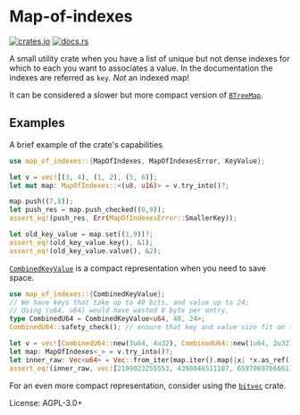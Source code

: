 # Map-of-indexes

[![crates.io](https://img.shields.io/crates/v/map-of-indexes.svg)](https://crates.io/crates/map-of-indexes)
[![docs.rs](https://docs.rs/map-of-indexes/badge.svg)](https://docs.rs/map-of-indexes)

A small utility crate when you have a list of unique but not dense indexes for which to each you want to associates a value.
In the documentation the indexes are referred as `key`. *Not* an indexed map!

It can be considered a slower but more compact version of [`BTreeMap`](std::collections::BTreeMap).
## Examples
A brief example of the crate's capabilities
```rust
use map_of_indexes::{MapOfIndexes, MapOfIndexesError, KeyValue};

let v = vec![(3, 4), (1, 2), (5, 6)];
let mut map: MapOfIndexes::<(u8, u16)> = v.try_into()?;

map.push((7,8));
let push_res = map.push_checked((0,9));
assert_eq!(push_res, Err(MapOfIndexesError::SmallerKey));

let old_key_value = map.set((1,9))?;
assert_eq!(old_key_value.key(), &1);
assert_eq!(old_key_value.value(), &2);
```
[`CombinedKeyValue`](crate::CombinedKeyValue) is a compact representation when you need to save space.
```rust
use map_of_indexes::{CombinedKeyValue};
// We have keys that take up to 40 bits, and value up to 24;
// Using (u64, u64) would have wasted 8 byte per entry.
type CombinedU64 = CombinedKeyValue<u64, 40, 24>;
CombinedU64::safety_check(); // ensure that key and value size fit on the unsigned integer.

let v = vec![CombinedU64::new(3u64, 4u32), CombinedU64::new(1u64, 2u32), CombinedU64::new(5u64, 6u32)];
let map: MapOfIndexes<_> = v.try_into()?;
let inner_raw: Vec<u64> = Vec::from_iter(map.iter().map(|x| *x.as_ref()));
assert_eq!(inner_raw, vec![2199023255553, 4398046511107, 6597069766661]);
```
For an even more compact representation, consider using the [`bitvec`](https://docs.rs/bitvec/latest/bitvec/index.html) crate.

License: AGPL-3.0+
